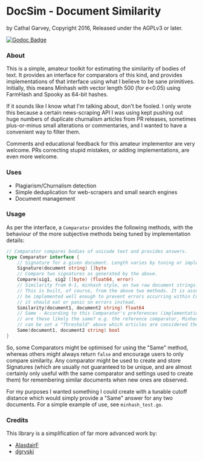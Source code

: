# DocSim - Document Similarity
by Cathal Garvey, Copyright 2016, Released under the AGPLv3 or later.

[![Godoc Badge](https://godoc.org/github.com/cathalgarvey/comparator?status.svg)](https://godoc.org/github.com/cathalgarvey/comparator)

### About
This is a simple, amateur toolkit for estimating the similarity of bodies of text.
It provides an interface for comparators of this kind, and provides implementations
of that interface using what I believe to be sane primitives. Initially, this means
Minhash with vector length 500 (for e<0.05) using FarmHash and Spooky as 64-bit hashes.

If it sounds like I know what I'm talking about, don't be fooled. I only wrote this
because a certain news-scraping API I was using kept pushing out huge numbers of
duplicate churnalism articles from PR releases, sometimes plus-or-minus small
alterations or commentaries, and I wanted to have a convenient way to filter them.

Comments and educational feedback for this amateur implementor are very welcome.
PRs correcting stupid mistakes, or adding implementations, are even more welcome.

### Uses
* Plagiarism/Churnalism detection
* Simple deduplication for web-scrapers and small search engines
* Document management

### Usage
As per the interface, a `Comparator` provides the following methods, with the
behaviour of the more subjective methods being tuned by implementation details:

```go
// Comparator compares bodies of unicode text and provides answers.
type Comparator interface {
	// Signature for a given document. Length varies by tuning or implementation.
	Signature(document string) []byte
	// Compare two signatures as generated by the above.
	Compare(sig1, sig2 []byte) (float64, error)
	// Similarity from 0-1, minhash style, on two raw document strings.
	// This is built, of course, from the above two methods. It is assumed to
	// be implemented well enough to prevent errors occurring within Compare, so
	// it should eat or panic on errors instead.
	Similarity(document1, document2 string) float64
	// Same - According to this Comparator's preferences (implementation defined),
	// are these likely the same? e.g. the reference comparator, MinhashComparator,
	// can be set a "Threshold" above which articles are considered the same.
	Same(document1, document2 string) bool
}
```

So, some Comparators might be optimised for using the "Same" method, whereas others
might always return `false` and encourage users to only compare similarity.
Any comparator might be used to create and store Signatures (which are usually not
guaranteed to be unique, and are almost certainly only useful with the same comparator
and settings used to create them) for remembering similar documents when new ones
are observed.

For my purposes I wanted something I could create with a tunable cutoff distance
which would simply provide a "Same" answer for any two documents. For a simple
example of use, see `minhash_test.go`.

### Credits
This library is a simplification of far more advanced work by:

* [AlasdairF](https://github.com/AlasdairF)
* [dgryski](https://github.com/dgryski)
